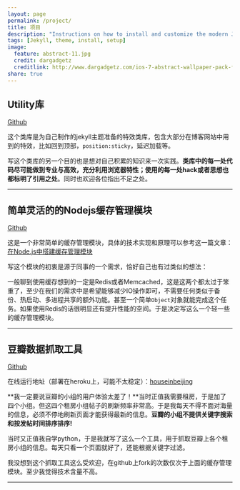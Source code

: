 ```yaml
---
layout: page
permalink: /project/
title: 项目
description: "Instructions on how to install and customize the modern Jekyll theme HPSTR."
tags: [Jekyll, theme, install, setup]
image:
  feature: abstract-11.jpg
  credit: dargadgetz
  creditlink: http://www.dargadgetz.com/ios-7-abstract-wallpaper-pack-for-iphone-5-and-ipod-touch-retina/
share: true
---
```


## Utility库

[Github](https://github.com/hh54188/UtilityLib)

这个类库是为自己制作的jekyll主题准备的特效类库，包含大部分在博客网站中用到的特效，比如回到顶部，`position:sticky`，延迟加载等。

写这个类库的另一个目的也是想对自己积累的知识来一次实践。**类库中的每一处代码尽可能做到专业与高效，充分利用浏览器特性；使用的每一处hack或者思想也都标明了引用之处**。同时也欢迎各位指出不足之处。

---

## 简单灵活的的Nodejs缓存管理模块

[Github](https://github.com/hh54188/Node-Simple-Cache)

这是一个非常简单的缓存管理模块，具体的技术实现和原理可以参考这一篇文章：[在Node.js中搭建缓存管理模块](http://qingbob.com/built-cache-management-module-in-nodejs/)

写这个模块的初衷是源于同事的一个需求，恰好自己也有过类似的想法：

一般聊到使用缓存想到的一定是Redis或者Memcached，这是这两个都太过于笨重了，至少在我们的需求中是希望能够减少IO操作即可，不需要任何类似于备份、热启动、多进程共享的额外功能。甚至一个简单`Object`对象就能完成这个任务。如果使用Redis的话很明显还有提升性能的空间。于是决定写这么一个轻一些的缓存管理模块。

---

## 豆瓣数据抓取工具

[Github](https://github.com/hh54188/scrapy_douban)

在线运行地址（部署在heroku上，可能不太稳定）：[houseinbeijing](http://houseinbeijing.herokuapp.com)

**我一定要说豆瓣的小组的用户体验太差了！**当时正值我需要租房，于是加了四个小组。但这四个租房小组帖子的刷新频率非常高。于是我每天不得不面对海量的信息，必须不停地刷新页面才能获得最新的信息。**豆瓣的小组不提供关键字搜索和按发帖时间排序排序!**

当时又正值我自学python，于是我就写了这么一个工具，用于抓取豆瓣上各个租房小组的信息。每天只看一个页面就好了，还能根据关键字过滤。

我没想到这个抓取工具这么受欢迎，在github上fork的次数仅次于上面的缓存管理模块。至少我觉得技术含量不高。

---